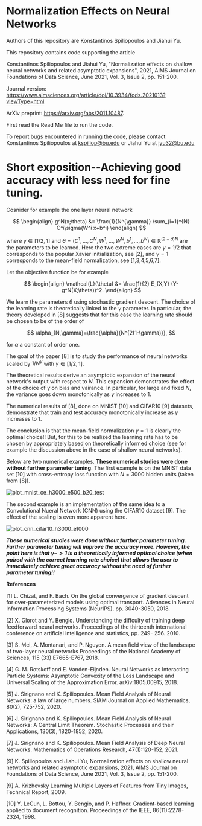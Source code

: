 # Normalization Effects on Neural Networks

Authors of this repository are Konstantinos Spiliopoulos and Jiahui Yu.

This repository contains code supporting the article

Konstantinos Spiliopoulos and Jiahui Yu, "Normalization effects on shallow neural networks and related asymptotic expansions", 2021, AIMS Journal on Foundations of Data Science, June 2021, Vol. 3, Issue 2, pp. 151-200.

Journal version: https://www.aimsciences.org/article/doi/10.3934/fods.2021013?viewType=html

ArXiv preprint: https://arxiv.org/abs/2011.10487.

First read the Read Me file to run the code.

To report bugs encountered in running the code, please contact Konstantinos Spiliopoulos at kspiliop@bu.edu or Jiahui Yu at jyu32@bu.edu

# Short exposition--Achieving good accuracy with less need for fine tuning. 

Cosnider for example the one layer neural network

$$
\begin{align}
g^N(x;\theta) &= \frac{1}{N^{\gamma}} \sum_{i=1}^{N} C^i\sigma(W^i x+b^i)
\end{align}
$$

where $\gamma\in[1/2,1]$ and $\theta = (C^1,\ldots, C^N, W^1, \ldots, W^N, b^1,\dots, b^N) \in \mathbb{R}^{(2+d)N}$ are the parameters to be learned. Here the two extreme cases are $\gamma=1/2$ that
corresponds to the popular Xavier initialization, see [2], and $\gamma=1$ corresponds to the mean-field normalization, see [1,3,4,5,6,7]. 

Let the objective function be for example

$$
\begin{align}
\mathcal{L}(\theta) &= \frac{1}{2} E_{X,Y} (Y-g^N(X;\theta))^2.
\end{align}
$$

We learn the parameters $\theta$ using stochastic gradient descent. The choice of the learning rate is theoretically linked to the $\gamma$ parameter. In particular, the theory developed in [8] suggests that for this case the learning rate should be chosen to be of the order of

$$
\alpha_{N,\gamma}=\frac{\alpha}{N^{2(1-\gamma)}},
$$

for $\alpha$ a constant of order one.

The goal of the paper [8] is to study  the performance of neural networks scaled by $1/N^{\gamma}$ with $\gamma\in [1/2, 1]$. 

The theoretical results derive an asymptotic expansion of the neural network's output with respect to $N$. This expansion demonstrates the effect of the choice of  $\gamma$ on bias and vairance. In particular, for large and fixed $N$, the variance goes down monotonically as $\gamma$ increases to $1$.

The numerical results of [8], done on MNIST [10] and CIFAR10 [9] datasets, demonstrate that train and test accuracy monotonically increase as $\gamma$ increases to $1$. 

The conclusion is that the mean-field normalization $\gamma=1$ is clearly the optimal choice!! But, for this to be realized the learning rate has to be chosen by appropriately based on theoretically informed choice (see for example the discussion above in the case of shallow neural networks).

Below are two numerical examples. **These numerical studies were done without further parameter tuning**.  The first example is on the MNIST data set [10] with cross-entropy loss function with $N=3000$ hidden units (taken from [8]). 

![plot_mnist_ce_h3000_e500_b20_test](https://user-images.githubusercontent.com/106413949/172763587-1c41126e-368a-4f5f-8ab1-5c1b917dcc23.png)

The second example is an implementation of the same idea to a Convolutional Nueral Network  (CNN) using the CIFAR10 dataset [9]. The effect of the scaling is even more apparent here. 

![plot_cnn_cifar10_h3000_e1000](https://user-images.githubusercontent.com/106413949/172856057-dd0087bb-1d3a-4629-9b99-bd5ff1769185.png)

***These numerical studies were done without further parameter tuning. Further parameter tuning will improve the accuracy more. However, the point here is that $\gamma->1$ is a theoretically informed optimal choice (when paired with the correct learning rate choice) that allows the user to immediately achieve great accuracy without the need of further parameter tuning!!***







**References**

[1] L. Chizat, and F. Bach. On the global convergence of gradient descent for over-parameterized models
using optimal transport. Advances in Neural Information Processing Systems (NeurIPS). pp. 3040-3050,
2018.

[2] X. Glorot and Y. Bengio. Understanding the diffculty of training deep feedforward neural networks.
Proceedings of the thirteenth international conference on artificial intelligence and statistics, pp. 249-
256. 2010.

[3] S. Mei, A. Montanari, and P. Nguyen. A mean field view of the landscape of two-layer neural networks
Proceedings of the National Academy of Sciences, 115 (33) E7665-E767, 2018.

[4] G. M. Rotskoff and E. Vanden-Eijnden. Neural Networks as Interacting Particle Systems: Asymptotic
Convexity of the Loss Landscape and Universal Scaling of the Approximation Error. arXiv:1805.00915,
2018.

[5] J. Sirignano and K. Spiliopoulos. Mean Field Analysis of Neural Networks: a law of large numbers.
SIAM Journal on Applied Mathematics, 80(2), 725-752, 2020.

[6] J. Sirignano and K. Spiliopoulos. Mean Field Analysis of Neural Networks: A Central Limit Theorem.
Stochastic Processes and their Applications, 130(3), 1820-1852, 2020.

[7] J. Sirignano and K. Spiliopoulos. Mean Field Analysis of Deep Neural Networks. Mathematics of
Operations Research, 47(1):120-152, 2021.

[9] K. Spiliopoulos and Jiahui Yu, Normalization effects on shallow neural networks and related asymptotic expansions, 2021, AIMS Journal on Foundations of Data Science, June 2021, Vol. 3, Issue 2, pp. 151-200.

[9] A. Krizhevsky Learning Multiple Layers of Features from Tiny Images, Technical Report, 2009.

[10] Y. LeCun, L. Bottou, Y. Bengio, and P. Haffner. Gradient-based learning applied to document recognition.
Proceedings of the IEEE, 86(11):2278-2324, 1998.
